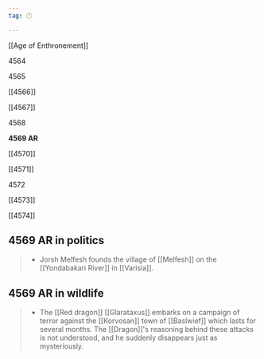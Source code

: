 ```yaml
---
tag: 🕛

---
```

[[Age of Enthronement]]


4564

4565

[[4566]]

[[4567]]

4568

**4569 AR**

[[4570]]

[[4571]]

4572

[[4573]]

[[4574]]



## 4569 AR in politics

>  - Jorsh Melfesh founds the village of [[Melfesh]] on the [[Yondabakari River]] in [[Varisia]].


## 4569 AR in wildlife

>  - The [[Red dragon]] [[Glarataxus]] embarks on a campaign of terror against the [[Korvosan]] town of [[Baslwief]] which lasts for several months.  The [[Dragon]]'s reasoning behind these attacks is not understood, and he suddenly disappears just as mysteriously.






